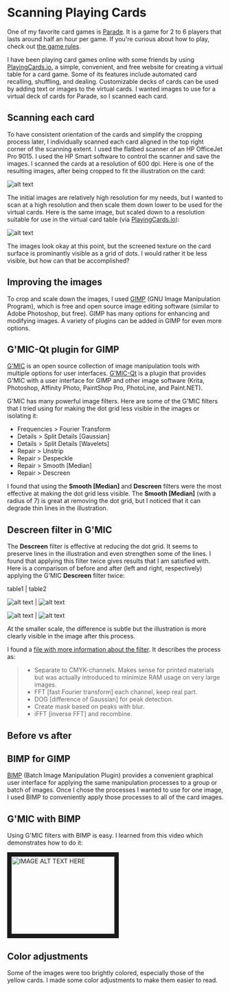 # Scanning Playing Cards

One of my favorite card games is [Parade](https://boardgamegeek.com/boardgame/56692/parade). It is a game for 2 to 6 players that lasts around half an hour per game. If you're curious about how to play, check out [the game rules](https://github.com/clancygeodata/image-manipulation/blob/master/zm1201_parade_rules.pdf).

I have been playing card games online with some friends by using [PlayingCards.io](https://playingcards.io/), a simple, convenient, and free website for creating a virtual table for a card game. Some of its features include automated card recalling, shuffling, and dealing. Customizable decks of cards can be used by adding text or images to the virtual cards. I wanted images to use for a virtual deck of cards for Parade, so I scanned each card.

## Scanning each card

To have consistent orientation of the cards and simplify the cropping process later, I individually scanned each card aligned in the top right corner of the scanning extent. I used the flatbed scanner of an HP OfficeJet Pro 9015. I used the HP Smart software to control the scanner and save the images. I scanned the cards at a resolution of 600 dpi. Here is one of the resulting images, after being cropped to fit the illustration on the card:

![alt text](https://github.com/clancygeodata/image-manipulation/blob/master/purple_2_scan.jpg)

The initial images are relatively high resolution for my needs, but I wanted to scan at a high resolution and then scale them down lower to be used for the virtual cards. Here is the same image, but scaled down to a resolution suitable for use in the virtual card table (via [PlayingCards.io](https://playingcards.io/)):

![alt text](https://github.com/clancygeodata/image-manipulation/blob/master/purple_2_scan_small.jpg)

The images look okay at this point, but the screened texture on the card surface is prominantly visible as a grid of dots. I would rather it be less visible, but how can that be accomplished?

## Improving the images

To crop and scale down the images, I used [GIMP](https://www.gimp.org/) (GNU Image Manipulation Program), which is free and open source image editing software (similar to Adobe Photoshop, but free). GIMP has many options for enhancing and modifying images. A variety of plugins can be added in GIMP for even more options.

## G'MIC-Qt plugin for GIMP

[G'MIC](https://gmic.eu/) is an open source collection of image manipulation tools with multiple options for user interfaces. [G'MIC-Qt](https://github.com/c-koi/gmic-qt) is a plugin that provides G'MIC with a user interface for GIMP and other image software (Krita, Photoshop, Affinity Photo, PaintShop Pro, PhotoLine, and Paint.NET).

G'MIC has many powerful image filters. Here are some of the G'MIC filters that I tried using for making the dot grid less visible in the images or isolating it:
- Frequencies > Fourier Transform
- Details > Split Details [Gaussian]
- Details > Split Details [Wavelets]
- Repair > Unstrip
- Repair > Despeckle
- Repair > Smooth [Median]
- Repair > Descreen

I found that using the **Smooth [Median]** and **Descreen** filters were the most effective at making the dot grid less visible. The **Smooth [Median]** (with a radius of 7) is great at removing the dot grid, but I noticed that it can degrade thin lines in the illustration.

## Descreen filter in G'MIC

The **Descreen** filter is effective at reducing the dot grid. It seems to preserve lines in the illustration and even strengthen some of the lines. I found that applying this filter twice gives results that I am satisfied with. Here is a comparison of before and after (left and right, respectively) applying the G'MIC **Descreen** filter twice:

table1 | table2

![alt text](https://github.com/clancygeodata/image-manipulation/blob/master/purple_2_scan.jpg) | ![alt text](https://github.com/clancygeodata/image-manipulation/blob/master/purple_2_descreen.jpg)

![alt text](https://github.com/clancygeodata/image-manipulation/blob/master/purple_2_scan_small.jpg) | ![alt text](https://github.com/clancygeodata/image-manipulation/blob/master/purple_2_descreen_small.jpg)

At the smaller scale, the difference is subtle but the illustration is more clearly visible in the image after this process.

I found a [file with more information about the filter](https://github.com/dtschump/gmic-community/blob/master/include/andreas_pahlsson.gmic). It describes the process as:
> - Separate to CMYK-channels. Makes sense for printed materials but was actually introduced to minimize RAM usage on very large images.
> - FFT [fast Fourier transform] each channel, keep real part.
> - DOG [difference of Gaussian] for peak detection.
> - Create mask based on peaks with blur.
> - iFFT [inverse FFT] and recombine.

## Before vs after

 


## BIMP for GIMP

[BIMP](https://alessandrofrancesconi.it/projects/bimp/) (Batch Image Manipulation Plugin) provides a convenient graphical user interface for applying the same manipulation processes to a group or batch of images. Once I chose the processes I wanted to use for one image, I used BIMP to conveniently apply those processes to all of the card images.

## G'MIC with BIMP

Using G'MIC filters with BIMP is easy. I learned from this video which demonstrates how to do it:

<a href="http://www.youtube.com/watch?feature=player_embedded&v=DJh1AB0VdFk
" target="_blank"><img src="http://img.youtube.com/vi/DJh1AB0VdFk/0.jpg" 
alt="IMAGE ALT TEXT HERE" width="240" height="180" border="10" /></a>
## Color adjustments

Some of the images were too brightly colored, especially those of the yellow cards. I made some color adjustments to make them easier to read.